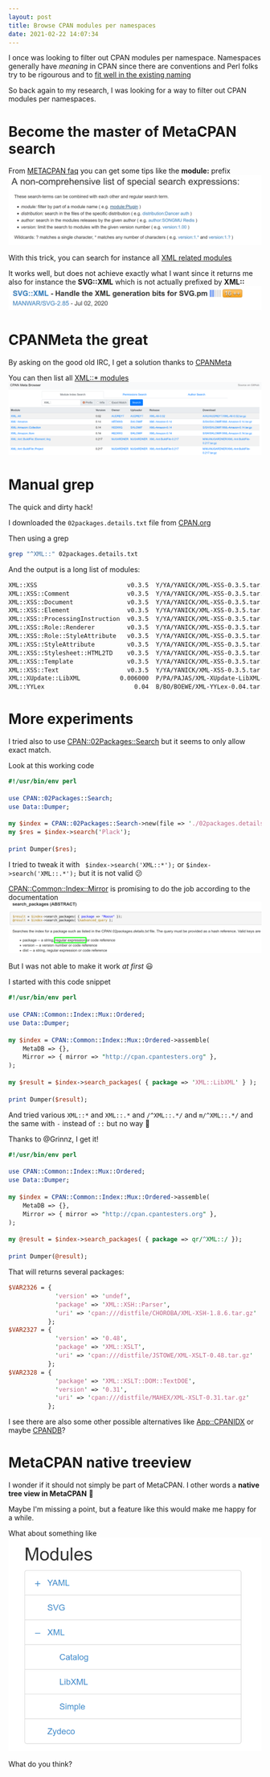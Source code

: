 ```yaml
---
layout: post
title: Browse CPAN modules per namespaces
date: 2021-02-22 14:07:34
---
```

I once was looking to filter out CPAN modules per namespace. Namespaces generally have *meaning* in CPAN since there are conventions and Perl folks try to be rigourous and to [fit well in the existing naming](http://prepan.org)

So back again to my research, I was looking for a way to filter out CPAN modules per namespaces.

# Become the master of MetaCPAN search
From [METACPAN faq](https://metacpan.org/about/faq) you can get some tips like the **module:** prefix
![MetaCPAN tips](/assets/images/yv1570s030v3onxsl9h6.png)

With this trick, you can search for instance all [XML related modules](https://metacpan.org/search?p=7&q=module%3AXML)

It works well, but does not achieve exactly what I want since it returns me also for instance the **SVG::XML** which is not actually prefixed by **XML::**
![Problem](/assets/images/696xvyzky4j2edsvdnsr.png)

# CPANMeta the great
By asking on the good old IRC, I get a solution thanks to [CPANMeta](https://cpanmeta.grinnz.com)

You can then list all [XML::* modules](https://cpanmeta.grinnz.com/packages?module=XML%3A%3A&match_mode=prefix) 
![CPANMeta](/assets/images/mahc6obx5924sd6fw7jy.png)

# Manual grep
The quick and dirty hack!

I downloaded the `02packages.details.txt` file from [CPAN.org](https://www.cpan.org/modules/02packages.details.txt)

Then using a grep
```bash
grep "^XML::" 02packages.details.txt
```

And the output is a long list of modules:
```bash
XML::XSS                         v0.3.5  Y/YA/YANICK/XML-XSS-0.3.5.tar.gz
XML::XSS::Comment                v0.3.5  Y/YA/YANICK/XML-XSS-0.3.5.tar.gz
XML::XSS::Document               v0.3.5  Y/YA/YANICK/XML-XSS-0.3.5.tar.gz
XML::XSS::Element                v0.3.5  Y/YA/YANICK/XML-XSS-0.3.5.tar.gz
XML::XSS::ProcessingInstruction  v0.3.5  Y/YA/YANICK/XML-XSS-0.3.5.tar.gz
XML::XSS::Role::Renderer         v0.3.5  Y/YA/YANICK/XML-XSS-0.3.5.tar.gz
XML::XSS::Role::StyleAttribute   v0.3.5  Y/YA/YANICK/XML-XSS-0.3.5.tar.gz
XML::XSS::StyleAttribute         v0.3.5  Y/YA/YANICK/XML-XSS-0.3.5.tar.gz
XML::XSS::Stylesheet::HTML2TD    v0.3.5  Y/YA/YANICK/XML-XSS-0.3.5.tar.gz
XML::XSS::Template               v0.3.5  Y/YA/YANICK/XML-XSS-0.3.5.tar.gz
XML::XSS::Text                   v0.3.5  Y/YA/YANICK/XML-XSS-0.3.5.tar.gz
XML::XUpdate::LibXML           0.006000  P/PA/PAJAS/XML-XUpdate-LibXML-0.6.0.tar.gz
XML::YYLex                         0.04  B/BO/BOEWE/XML-YYLex-0.04.tar.gz
```

# More experiments
I tried also to use [CPAN::02Packages::Search](https://metacpan.org/pod/CPAN::02Packages::Search) but it seems to only allow exact match.

Look at this working code
```perl
#!/usr/bin/env perl

use CPAN::02Packages::Search;
use Data::Dumper;
 
my $index = CPAN::02Packages::Search->new(file => './02packages.details.txt');
my $res = $index->search('Plack'); 

print Dumper($res);
```

I tried to tweak it with ` $index->search('XML::*');` or `$index->search('XML::.*');` but it is not valid :confused:

[CPAN::Common::Index::Mirror](https://metacpan.org/pod/CPAN::Common::Index#search_packages-(ABSTRACT)) is promising to do the job according to the documentation
![Index](/assets/images/7ck8wq5gg14cm5ig3eyj.png)

But I was not able to make it work *at first* :smiley:

I started with this code snippet
```perl
#!/usr/bin/env perl

use CPAN::Common::Index::Mux::Ordered;
use Data::Dumper;
 
my $index = CPAN::Common::Index::Mux::Ordered->assemble(
    MetaDB => {},
    Mirror => { mirror => "http://cpan.cpantesters.org" },
);
 
my $result = $index->search_packages( { package => 'XML::LibXML' } );
 
print Dumper($result);
```

And tried various `XML::*` and `XML::.*` and `/^XML::.*/` and `m/^XML::.*/` and the same with `-` instead of `::` but no way :grimacing:

Thanks to @Grinnz, I get it!
```perl
#!/usr/bin/env perl

use CPAN::Common::Index::Mux::Ordered;
use Data::Dumper;

my $index = CPAN::Common::Index::Mux::Ordered->assemble(
    MetaDB => {},
    Mirror => { mirror => "http://cpan.cpantesters.org" },
);

my @result = $index->search_packages( { package => qr/^XML::/ });

print Dumper(@result);
```
That will returns several packages:
```perl
$VAR2326 = {
             'version' => 'undef',
             'package' => 'XML::XSH::Parser',
             'uri' => 'cpan:///distfile/CHOROBA/XML-XSH-1.8.6.tar.gz'
           };
$VAR2327 = {
             'version' => '0.48',
             'package' => 'XML::XSLT',
             'uri' => 'cpan:///distfile/JSTOWE/XML-XSLT-0.48.tar.gz'
           };
$VAR2328 = {
             'package' => 'XML::XSLT::DOM::TextDOE',
             'version' => '0.31',
             'uri' => 'cpan:///distfile/MAHEX/XML-XSLT-0.31.tar.gz'
           };
```

I see there are also some other possible alternatives like [App::CPANIDX](https://metacpan.org/pod/App::CPANIDX) or maybe [CPANDB](https://metacpan.org/pod/distribution/CPANDB/lib/CPANDB/Module.pod)?

# MetaCPAN native treeview
I wonder if it should not simply be part of MetaCPAN. I other words a **native tree view in MetaCPAN** :dancer:

Maybe I'm missing a point, but a feature like this would make me happy for a while.

What about something like 
![CPAN treeview](/assets/images/w8zn3qriemgtm2rf84ip.png)

What do you think?